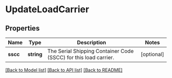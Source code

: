 # UpdateLoadCarrier

## Properties
Name | Type | Description | Notes
------------ | ------------- | ------------- | -------------
**sscc** | **string** | The Serial Shipping Container Code (SSCC) for this load carrier. | [optional] 

[[Back to Model list]](../README.md#documentation-for-models) [[Back to API list]](../README.md#documentation-for-api-endpoints) [[Back to README]](../README.md)


